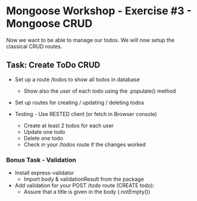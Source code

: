 # Mongoose Workshop - Exercise #3 - Mongoose CRUD

Now we want to be able to manage our todos. We will now setup the classical CRUD routes.

## Task: Create ToDo CRUD

* Set up a route /todos to show all todos in database
    * Show also the user of each todo using the .populate() method

* Set up routes for creating / updating / deleting todos

* Testing - Use RESTED client (or fetch in Browser console) 
    * Create at least 2 todos for each user
    * Update one todo
    * Delete one todo
    * Check in your /todos route if the changes worked


### Bonus Task - Validation

* Install express-validator
    * Import body & validationResult from the package
* Add validation for your POST /todo route (CREATE todo):
    * Assure that a title is given in the body (.notEmpty())

